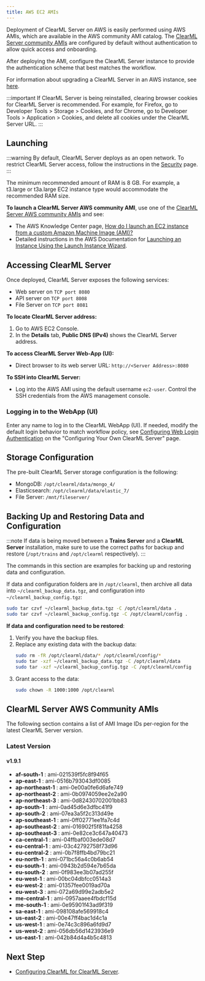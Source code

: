 ```yaml
---
title: AWS EC2 AMIs
---
```


Deployment of ClearML Server on AWS is easily performed using AWS AMIs, which are available in the AWS community AMI catalog.
The [ClearML Server community AMIs](#clearml-server-aws-community-amis) are configured by default without authentication
to allow quick access and onboarding.

After deploying the AMI, configure the ClearML Server instance to provide the authentication scheme that 
best matches the workflow.

For information about upgrading a ClearML Server in an AWS instance, see [here](upgrade_server_aws_ec2_ami.md).

:::important
If ClearML Server is being reinstalled, clearing browser cookies for ClearML Server is recommended. For example, 
for Firefox, go to Developer Tools > Storage > Cookies, and for Chrome, go to Developer Tools > Application > Cookies,
and delete all cookies under the ClearML Server URL.
:::

## Launching

:::warning
By default, ClearML Server deploys as an open network. To restrict ClearML Server access, follow the instructions 
in the [Security](clearml_server_security.md) page.
:::

The minimum recommended amount of RAM is 8 GB. For example, a t3.large or t3a.large EC2 instance type would accommodate the recommended RAM size.

**To launch a ClearML Server AWS community AMI**, use one of the [ClearML Server AWS community AMIs](#clearml-server-aws-community-amis) 
and see:

* The AWS Knowledge Center page, [How do I launch an EC2 instance from a custom Amazon Machine Image (AMI)?](https://aws.amazon.com/premiumsupport/knowledge-center/launch-instance-custom-ami/)
* Detailed instructions in the AWS Documentation for [Launching an Instance Using the Launch Instance Wizard](https://docs.aws.amazon.com/AWSEC2/latest/UserGuide/launching-instance.html).

## Accessing ClearML Server

Once deployed, ClearML Server exposes the following services:

* Web server on `TCP port 8080`
* API server on `TCP port 8008`
* File Server on `TCP port 8081`

**To locate ClearML Server address:**

1. Go to AWS EC2 Console.
1. In the **Details** tab, **Public DNS (IPv4)** shows the ClearML Server address.

**To access ClearML Server Web-App (UI):**

* Direct browser to its web server URL: `http://<Server Address>:8080`

**To SSH into ClearML Server:**

* Log into the AWS AMI using the default username `ec2-user`. Control the SSH credentials from the AWS management console.

### Logging in to the WebApp (UI)

Enter any name to log in to the ClearML WebApp (UI). If needed, modify the default login behavior to match workflow policy, 
see [Configuring Web Login Authentication](clearml_server_config.md#web-login-authentication) 
on the "Configuring Your Own ClearML Server" page.

## Storage Configuration

The pre-built ClearML Server storage configuration is the following:

* MongoDB: `/opt/clearml/data/mongo_4/`
* Elasticsearch: `/opt/clearml/data/elastic_7/`
* File Server: `/mnt/fileserver/`


## Backing Up and Restoring Data and Configuration

:::note
If data is being moved between a **Trains Server** and a **ClearML Server** installation, make sure to use the correct paths 
for backup and restore (`/opt/trains` and `/opt/clearml` respectively).
:::

The commands in this section are examples for backing up and restoring data and configuration.

If data and configuration folders are in `/opt/clearml`, then archive all data into `~/clearml_backup_data.tgz`, and 
configuration into `~/clearml_backup_config.tgz`:

```bash
sudo tar czvf ~/clearml_backup_data.tgz -C /opt/clearml/data .
sudo tar czvf ~/clearml_backup_config.tgz -C /opt/clearml/config .
```

**If data and configuration need to be restored**:

1. Verify you have the backup files.
1. Replace any existing data with the backup data:
   ```bash
   sudo rm -fR /opt/clearml/data/* /opt/clearml/config/*
   sudo tar -xzf ~/clearml_backup_data.tgz -C /opt/clearml/data
   sudo tar -xzf ~/clearml_backup_config.tgz -C /opt/clearml/config
   ```
1. Grant access to the data:
   ```bash
   sudo chown -R 1000:1000 /opt/clearml
   ```
        

## ClearML Server AWS Community AMIs

The following section contains a list of AMI Image IDs per-region for the latest ClearML Server version.



### Latest Version

#### v1.9.1

* **af-south-1** : ami-021539f5fc8f94f65 
* **ap-east-1** : ami-0516b793043df0085 
* **ap-northeast-1** : ami-0e00a0fe6d6afe749 
* **ap-northeast-2** : ami-0b0974059ee2e2a90 
* **ap-northeast-3** : ami-0d82430702001bb83 
* **ap-south-1** : ami-0ad45d6e3dfbc41f9 
* **ap-south-2** : ami-07ea3a5f2c313d49e 
* **ap-southeast-1** : ami-0ff02771ee1fa7c4d 
* **ap-southeast-2** : ami-016902f5f81fa4258 
* **ap-southeast-3** : ami-0e82ce3c647a40473 
* **ca-central-1** : ami-04ffbaf003ede08d7 
* **eu-central-1** : ami-03c42792758f73d96 
* **eu-central-2** : ami-0b7f8ffb4bd79bc21 
* **eu-north-1** : ami-071bc56a4c0b6ab54 
* **eu-south-1** : ami-0943b2d594e7b65da 
* **eu-south-2** : ami-0f983ee3b07ad255f 
* **eu-west-1** : ami-00bc04dbfcc0514a3 
* **eu-west-2** : ami-01357fee0019ad70a 
* **eu-west-3** : ami-072a69d99e2adb5e2 
* **me-central-1** : ami-0957aaee4fbdcf15d 
* **me-south-1** : ami-0e95901f43ad9f319 
* **sa-east-1** : ami-098108afe569918c4 
* **us-east-2** : ami-00e47ff4bac1d4c1a 
* **us-west-1** : ami-0e74c3c896a6fd9d7 
* **us-west-2** : ami-056db56d1423936e9 
* **us-east-1** : ami-042b84d4a4b5c4813

## Next Step

* [Configuring ClearML for ClearML Server](clearml_config_for_clearml_server.md).
